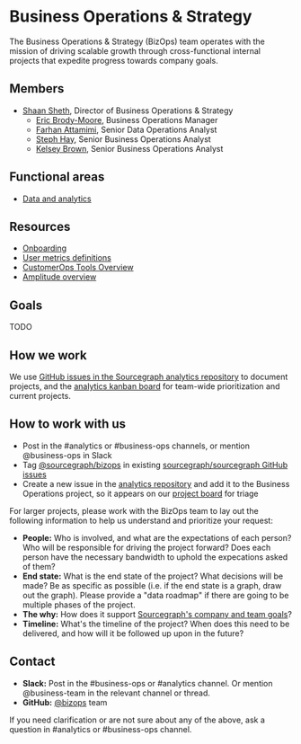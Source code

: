 # Business Operations & Strategy

The Business Operations & Strategy (BizOps) team operates with the mission of driving scalable growth through cross-functional internal projects that expedite progress towards company goals.

## Members

- [Shaan Sheth](../../company/team/index.md#shaan-sheth-he-him), Director of Business Operations & Strategy
    - [Eric Brody-Moore](../../company/team/index.md#eric-brody-moore), Business Operations Manager
    - [Farhan Attamimi](../../company/team/index.md#farhan-attamimi), Senior Data Operations Analyst
    - [Steph Hay](../../company/team/index.md#steph-hay-she-her), Senior Business Operations Analyst
    - [Kelsey Brown](../../company/team/index.md#kelsey-brown-she-her), Senior Business Operations Analyst

## Functional areas

- [Data and analytics](analytics.md)

## Resources

- [Onboarding](onboarding.md)
- [User metrics definitions](user_definitions.md)
- [CustomerOps Tools Overview](customer_ops_tools.md)
- [Amplitude overview](amplitude.md)

## Goals

TODO

## How we work

We use [GitHub issues in the Sourcegraph analytics repository](https://github.com/sourcegraph/analytics/issues) to document projects, and the [analytics kanban board](https://github.com/orgs/sourcegraph/projects/63) for team-wide prioritization and current projects.

## How to work with us

- Post in the #analytics or #business-ops channels, or mention @business-ops in Slack
- Tag [@sourcegraph/bizops](https://github.com/orgs/sourcegraph/teams/bizops) in existing [sourcegraph/sourcegraph GitHub issues](https://github.com/sourcegraph/sourcegraph/issues)
- Create a new issue in the [analytics repository](https://github.com/sourcegraph/analytics/issues) and add it to the Business Operations project, so it appears on our [project board](https://github.com/orgs/sourcegraph/projects/63) for triage

For larger projects, please work with the BizOps team to lay out the following information to help us understand and prioritize your request:

- **People:** Who is involved, and what are the expectations of each person? Who will be responsible for driving the project forward? Does each person have the necessary bandwidth to uphold the expecations asked of them?
- **End state:** What is the end state of the project? What decisions will be made? Be as specific as possible (i.e. if the end state is a graph, draw out the graph). Please provide a "data roadmap" if there are going to be multiple phases of the project.
- **The why:** How does it support [Sourcegraph's company and team goals](../../company/goals/index.md)?
- **Timeline:** What's the timeline of the project? When does this need to be delivered, and how will it be followed up upon in the future?

## Contact
- **Slack:** Post in the #business-ops or #analytics channel. Or mention @business-team in the relevant channel or thread.
- **GitHub:** [@bizops](https://github.com/orgs/sourcegraph/teams/bizops) team

If you need clarification or are not sure about any of the above, ask a question in #analytics or #business-ops channel.
